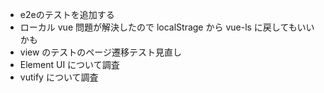 - e2eのテストを追加する
- ローカル vue 問題が解決したので localStrage から vue-ls に戻してもいいかも
- view のテストのページ遷移テスト見直し
- Element UI について調査
- vutify について調査
